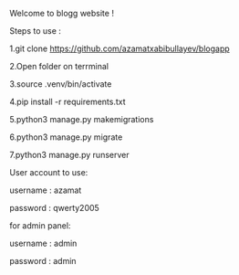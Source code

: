 Welcome to blogg website !

Steps to use :

1.git clone https://github.com/azamatxabibullayev/blogapp

2.Open folder on terrminal

3.source .venv/bin/activate

4.pip install -r requirements.txt

5.python3 manage.py makemigrations

6.python3 manage.py migrate

7.python3 manage.py runserver


User account to use:

username : azamat

password : qwerty2005

for admin panel:

username : admin

password : admin
